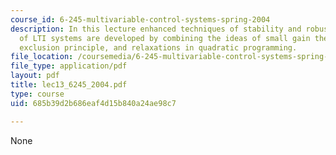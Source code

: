 ```yaml
---
course_id: 6-245-multivariable-control-systems-spring-2004
description: In this lecture enhanced techniques of stability and robustness analysis
  of LTI systems are developed by combining the ideas of small gain theorem, zero
  exclusion principle, and relaxations in quadratic programming.
file_location: /coursemedia/6-245-multivariable-control-systems-spring-2004/685b39d2b686eaf4d15b840a24ae98c7_lec13_6245_2004.pdf
file_type: application/pdf
layout: pdf
title: lec13_6245_2004.pdf
type: course
uid: 685b39d2b686eaf4d15b840a24ae98c7

---
```

None